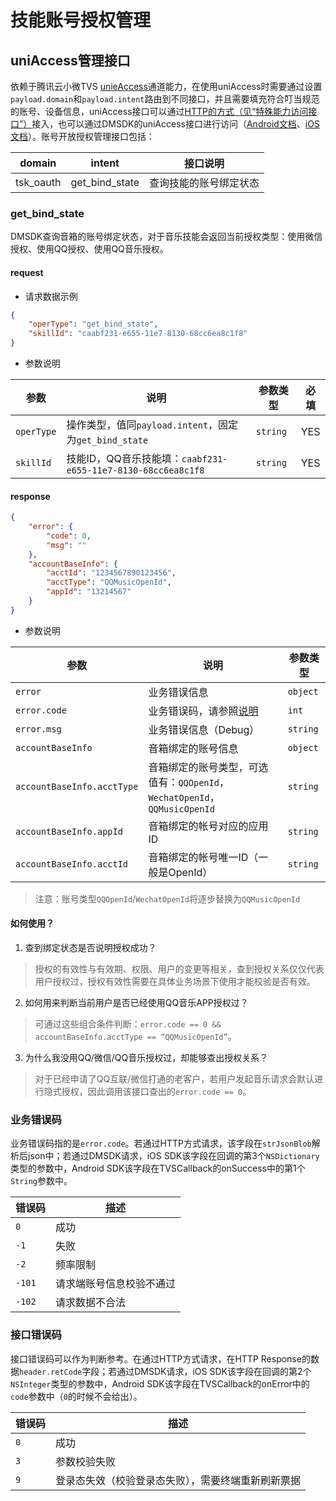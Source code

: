 # 技能账号授权管理

## uniAccess管理接口

依赖于腾讯云小微TVS [unieAccess](https://github.com/TencentDingdang/tvs-tools/blob/master/doc/uniAccess%E6%8E%A5%E5%8F%A3%E8%83%BD%E5%8A%9B.md)通道能力，在使用uniAccess时需要通过设置`payload.domain`和`payload.intent`路由到不同接口，并且需要填充符合叮当规范的账号、设备信息，uniAccess接口可以通过[HTTP的方式（见“特殊能力访问接口”）](https://github.com/TencentDingdang/tvs-tools/blob/master/doc/%E8%85%BE%E8%AE%AF%E5%8F%AE%E5%BD%93HTTP%E6%96%B9%E5%BC%8F%E6%8E%A5%E5%85%A5API%E6%96%87%E6%A1%A3.md#55-%E7%89%B9%E6%AE%8A%E8%83%BD%E5%8A%9B%E8%AE%BF%E9%97%AE)接入，也可以通过DMSDK的uniAccess接口进行访问（[Android文档](https://dingdang.qq.com/doc/page/344)、[iOS文档](https://dingdang.qq.com/doc/page/351)）。账号开放授权管理接口包括：

| domain    |    intent    | 接口说明 |
|-----------|--------------|---------|
| tsk_oauth | get_bind_state | 查询技能的账号绑定状态 |

### get_bind_state
DMSDK查询音箱的账号绑定状态，对于音乐技能会返回当前授权类型：使用微信授权、使用QQ授权、使用QQ音乐授权。

#### request

+ 请求数据示例
```json
{
    "operType": "get_bind_state",
    "skillId": "caabf231-e655-11e7-8130-68cc6ea8c1f8"
}
```

+ 参数说明

| 参数 | 说明 | 参数类型 | 必填 |
|------|-----|----------|----|
| `operType` | 操作类型，值同`payload.intent`，固定为`get_bind_state` | `string` | YES |
| `skillId` | 技能ID，QQ音乐技能填：`caabf231-e655-11e7-8130-68cc6ea8c1f8` | `string` | YES |

#### response

```json
{
    "error": {
        "code": 0,
        "msg": ""
    },
    "accountBaseInfo": {
        "acctId": "1234567890123456",
        "acctType": "QQMusicOpenId",
        "appId": "13214567"
    }
}
```

+ 参数说明

| 参数 | 说明 | 参数类型 |
|------|-----|----------|
| `error` | 业务错误信息 | `object` |
| `error.code` | 业务错误码，请参照[说明](#业务错误码) | `int` |
| `error.msg` | 业务错误信息（Debug） | `string` |
| `accountBaseInfo` | 音箱绑定的账号信息 | `object` |
| `accountBaseInfo.acctType` | 音箱绑定的账号类型，可选值有：`QQOpenId`，`WechatOpenId`，`QQMusicOpenId` | `string` |
| `accountBaseInfo.appId` | 音箱绑定的帐号对应的应用ID | `string` |
| `accountBaseInfo.acctId` | 音箱绑定的帐号唯一ID（一般是OpenId） | `string` |

> 注意：账号类型`QQOpenId`/`WechatOpenId`将逐步替换为`QQMusicOpenId`

#### 如何使用？
1. 查到绑定状态是否说明授权成功？

> 授权的有效性与有效期、权限、用户的变更等相关，查到授权关系仅仅代表用户授权过，授权有效性需要在具体业务场景下使用才能校验是否有效。

2. 如何用来判断当前用户是否已经使用QQ音乐APP授权过？

> 可通过这些组合条件判断：`error.code == 0 && accountBaseInfo.acctType == “QQMusicOpenId”`。

3. 为什么我没用QQ/微信/QQ音乐授权过，却能够查出授权关系？

> 对于已经申请了QQ互联/微信打通的老客户，若用户发起音乐请求会默认进行隐式授权，因此调用该接口查出的`error.code == 0`。

### 业务错误码
业务错误码指的是`error.code`。若通过HTTP方式请求，该字段在`strJsonBlob`解析后json中；若通过DMSDK请求，iOS SDK该字段在回调的第3个`NSDictionary`类型的参数中，Android SDK该字段在TVSCallback<String>的onSuccess中的第1个`String`参数中。

| 错误码 | 描述 |
| ------ | --- |
| `0`    | 成功 |
| `-1`   | 失败 |
| `-2`   | 频率限制 |
| `-101` | 请求端账号信息校验不通过 |
| `-102` | 请求数据不合法 |

### 接口错误码
接口错误码可以作为判断参考。在通过HTTP方式请求，在HTTP Response的数据`header.retCode`字段；若通过DMSDK请求，iOS SDK该字段在回调的第2个`NSInteger`类型的参数中，Android SDK该字段在TVSCallback<String>的onError中的`code`参数中（`0`的时候不会给出）。

| 错误码 | 描述 |
| ------ | --- |
| `0`    | 成功 |
| `3`    | 参数校验失败 |
| `9`    | 登录态失效（校验登录态失败），需要终端重新刷新票据 |
